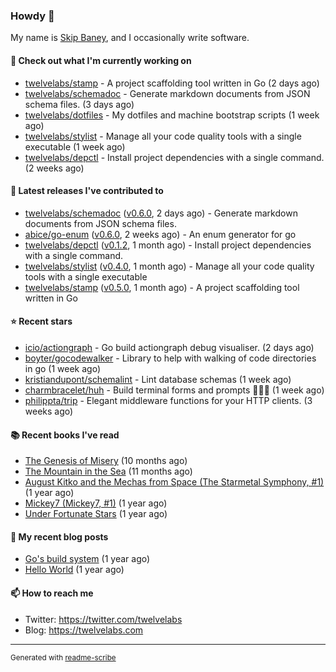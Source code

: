 ### Howdy 👋

My name is [Skip Baney](https://twelvelabs.com), and I occasionally write software.

#### 👷 Check out what I'm currently working on

- [twelvelabs/stamp](https://github.com/twelvelabs/stamp) - A project scaffolding tool written in Go (2 days ago)
- [twelvelabs/schemadoc](https://github.com/twelvelabs/schemadoc) - Generate markdown documents from JSON schema files. (3 days ago)
- [twelvelabs/dotfiles](https://github.com/twelvelabs/dotfiles) - My dotfiles and machine bootstrap scripts  (1 week ago)
- [twelvelabs/stylist](https://github.com/twelvelabs/stylist) - Manage all your code quality tools with a single executable (1 week ago)
- [twelvelabs/depctl](https://github.com/twelvelabs/depctl) - Install project dependencies with a single command. (2 weeks ago)

#### 🔭 Latest releases I've contributed to

- [twelvelabs/schemadoc](https://github.com/twelvelabs/schemadoc) ([v0.6.0](https://github.com/twelvelabs/schemadoc/releases/tag/v0.6.0), 2 days ago) - Generate markdown documents from JSON schema files.
- [abice/go-enum](https://github.com/abice/go-enum) ([v0.6.0](https://github.com/abice/go-enum/releases/tag/v0.6.0), 2 weeks ago) - An enum generator for go
- [twelvelabs/depctl](https://github.com/twelvelabs/depctl) ([v0.1.2](https://github.com/twelvelabs/depctl/releases/tag/v0.1.2), 1 month ago) - Install project dependencies with a single command.
- [twelvelabs/stylist](https://github.com/twelvelabs/stylist) ([v0.4.0](https://github.com/twelvelabs/stylist/releases/tag/v0.4.0), 1 month ago) - Manage all your code quality tools with a single executable
- [twelvelabs/stamp](https://github.com/twelvelabs/stamp) ([v0.5.0](https://github.com/twelvelabs/stamp/releases/tag/v0.5.0), 1 month ago) - A project scaffolding tool written in Go

#### ⭐ Recent stars

- [icio/actiongraph](https://github.com/icio/actiongraph) - Go build actiongraph debug visualiser. (2 days ago)
- [boyter/gocodewalker](https://github.com/boyter/gocodewalker) - Library to help with walking of code directories in go (1 week ago)
- [kristiandupont/schemalint](https://github.com/kristiandupont/schemalint) - Lint database schemas (1 week ago)
- [charmbracelet/huh](https://github.com/charmbracelet/huh) - Build terminal forms and prompts 🤷🏻‍♀️ (1 week ago)
- [philippta/trip](https://github.com/philippta/trip) - Elegant middleware functions for your HTTP clients. (3 weeks ago)

#### 📚 Recent books I've read

- [The Genesis of Misery](https://www.goodreads.com/review/show/4961676783?utm_medium=api&amp;utm_source=rss) (10 months ago)
- [The Mountain in the Sea](https://www.goodreads.com/review/show/5027288300?utm_medium=api&amp;utm_source=rss) (11 months ago)
- [August Kitko and the Mechas from Space (The Starmetal Symphony, #1)](https://www.goodreads.com/review/show/5100246985?utm_medium=api&amp;utm_source=rss) (1 year ago)
- [Mickey7 (Mickey7, #1)](https://www.goodreads.com/review/show/4962790910?utm_medium=api&amp;utm_source=rss) (1 year ago)
- [Under Fortunate Stars](https://www.goodreads.com/review/show/4813809207?utm_medium=api&amp;utm_source=rss) (1 year ago)

#### 📜 My recent blog posts

- [Go&#39;s build system](https://twelvelabs.com/2023/01/02/go-build-system/) (1 year ago)
- [Hello World](https://twelvelabs.com/2022/11/20/hello-world/) (1 year ago)

#### 📫 How to reach me

- Twitter: <https://twitter.com/twelvelabs>
- Blog: <https://twelvelabs.com>

---

<sup>Generated with [readme-scribe](https://github.com/muesli/readme-scribe)</sup>
